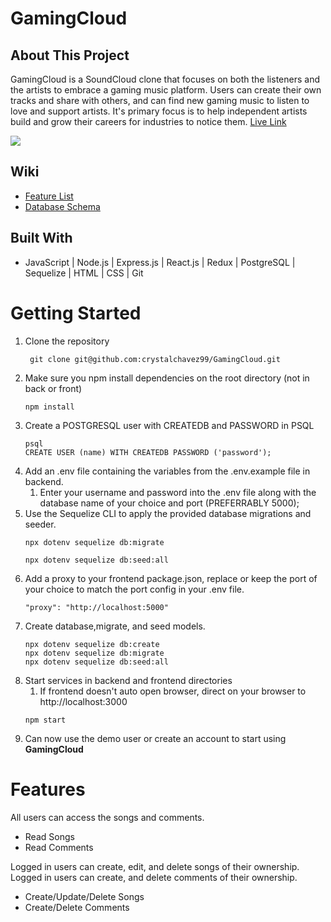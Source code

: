 # GamingCloud
## About This Project
GamingCloud is a SoundCloud clone that focuses on both the listeners and the artists to embrace a gaming music platform. Users can create their own tracks and share with others, and can find new gaming music to listen to love and support artists. It's primary focus is to help independent artists build and grow their careers for industries to notice them.
[Live Link](https://gamingcloud.herokuapp.com/)

<img src="https://res.cloudinary.com/dreambssd/image/upload/v1653501119/CLOUD_sskb9u.png"/>

## Wiki
* [Feature List](https://github.com/crystalchavez99/GamingCloud/wiki/Feature-List)
* [Database Schema](https://github.com/crystalchavez99/GamingCloud/wiki/Database-Schema)
## Built With
* JavaScript | Node.js | Express.js | React.js | Redux | PostgreSQL | Sequelize | HTML | CSS | Git
# Getting Started
1. Clone the repository
    ```
     git clone git@github.com:crystalchavez99/GamingCloud.git
     ```
2. Make sure you npm install dependencies on the root directory (not in back or front)
    ```
    npm install
    ```
3. Create a POSTGRESQL user with CREATEDB and PASSWORD in PSQL
   ```
   psql
   CREATE USER (name) WITH CREATEDB PASSWORD ('password');
   ```
4. Add an .env file containing the variables from the .env.example file in backend.
   1. Enter your username and password into the .env file along with the database name of your choice and port (PREFERRABLY 5000);
5. Use the Sequelize CLI to apply the provided database migrations and seeder.
   ```
   npx dotenv sequelize db:migrate
   ```
   ```
   npx dotenv sequelize db:seed:all
   ```
6. Add a proxy to your frontend package.json, replace or keep the port of your choice to match the port config in your .env file.
   ```
   "proxy": "http://localhost:5000"
   ```
7. Create database,migrate, and seed models.
   ```
   npx dotenv sequelize db:create
   npx dotenv sequelize db:migrate
   npx dotenv sequelize db:seed:all
   ```
8. Start services in backend and frontend directories
   1. If frontend doesn't auto open browser, direct on your browser to http://localhost:3000
   ```
   npm start
   ```
9.  Can now use the demo user or create an account to start using **GamingCloud**
# Features
All users can access the songs and comments.

* Read Songs
* Read Comments

Logged in users can create, edit, and delete songs of their ownership.
Logged in users can create, and delete comments of their ownership.
* Create/Update/Delete Songs
* Create/Delete Comments
